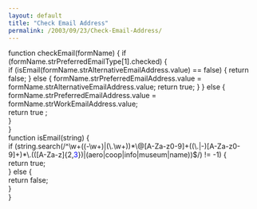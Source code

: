 ```yaml
---
layout: default
title: "Check Email Address"
permalink: /2003/09/23/Check-Email-Address/
---
```


<div class="code">function checkEmail(formName) {    if (formName.strPreferredEmailType[1].checked) {<br>
   if (isEmail(formName.strAlternativeEmailAddress.value) == false) {      return false;     } else {      formName.strPreferredEmailAddress.value = formName.strAlternativeEmailAddress.value;      return true;     }    } else {     formName.strPreferredEmailAddress.value = formName.strWorkEmailAddress.value;<br>
   return true ;<br>
  }<br>
 }<br>
 function isEmail(string) {<br>
  if (string.search(/^\w+((-\w+)|(\.\w+))*\@[A-Za-z0-9]+((\.|-)[A-Za-z0-9]+)*\.(([A-Za-z]{2,<FONT COLOR=BLUE>3</FONT>})|(aero|coop|info|museum|name))$/) != -1) {<br>
   return true;<br>
  } else {<br>
   return false;<br>
  }<br>
 }</div>